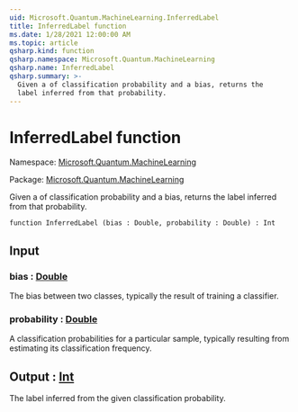 ```yaml
---
uid: Microsoft.Quantum.MachineLearning.InferredLabel
title: InferredLabel function
ms.date: 1/28/2021 12:00:00 AM
ms.topic: article
qsharp.kind: function
qsharp.namespace: Microsoft.Quantum.MachineLearning
qsharp.name: InferredLabel
qsharp.summary: >-
  Given a of classification probability and a bias, returns the
  label inferred from that probability.
---
```


# InferredLabel function

Namespace: [Microsoft.Quantum.MachineLearning](xref:Microsoft.Quantum.MachineLearning)

Package: [Microsoft.Quantum.MachineLearning](https://nuget.org/packages/Microsoft.Quantum.MachineLearning)


Given a of classification probability and a bias, returns thelabel inferred from that probability.

```qsharp
function InferredLabel (bias : Double, probability : Double) : Int
```


## Input

### bias : [Double](xref:microsoft.quantum.lang-ref.double)

The bias between two classes, typically the result of training aclassifier.


### probability : [Double](xref:microsoft.quantum.lang-ref.double)

A classification probabilities for a particular sample, typicallyresulting from estimating its classification frequency.



## Output : [Int](xref:microsoft.quantum.lang-ref.int)

The label inferred from the given classification probability.